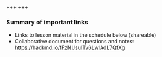 +++
+++

### Summary of important links

- Links to lesson material in the schedule below (shareable)
- Collaborative document for questions and notes: https://hackmd.io/fFzNUsuITv6LwlAdL7QfXg
